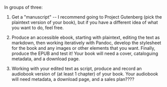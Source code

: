In groups of three:

1. Get a "manuscript" -- I recommend going to Project Gutenberg (pick the plaintext version of your book), but if you have a different idea of what you want to do, feel free.

2. Produce an accessible ebook, starting with plaintext, editing the text as markdown, then working iteratively with Pandoc, develop the stylesheet for the book and any images or other elements that you want. Finally, produce the EPUB and test it! Your book will need a cover, cataloguing metadata, and a download page.

2. Working with your edited text as script, produce and record an audiobook version of (at least 1 chapter) of your book. Your audiobook will need metadata, a download page, and a sales plan????

